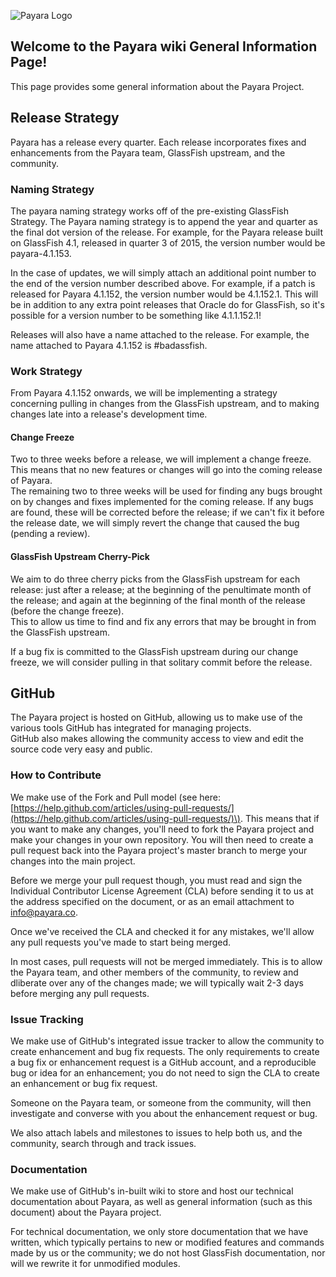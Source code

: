 ![Payara Logo](/images/payara-logo-blue.png)

## Welcome to the Payara wiki General Information Page!

This page provides some general information about the Payara Project.

## Release Strategy

Payara has a release every quarter. Each release incorporates fixes and enhancements from the Payara team, GlassFish upstream, and the community.

### Naming Strategy

The payara naming strategy works off of the pre-existing GlassFish Strategy. The Payara naming strategy is to append the year and quarter as the final dot version of the release. For example, for the Payara release built on GlassFish 4.1, released in quarter 3 of 2015, the version number would be payara-4.1.153.

In the case of updates, we will simply attach an additional point number to the end of the version number described above. For example, if a patch is released for Payara 4.1.152, the version number would be 4.1.152.1. This will be in addition to any extra point releases that Oracle do for GlassFish, so it's possible for a version number to be something like 4.1.1.152.1!

Releases will also have a name attached to the release. For example, the name attached to Payara 4.1.152 is \#badassfish.

### Work Strategy

From Payara 4.1.152 onwards, we will be implementing a strategy concerning pulling in changes from the GlassFish upstream, and to making changes late into a release's development time.

#### Change Freeze

Two to three weeks before a release, we will implement a change freeze. This means that no new features or changes will go into the coming release of Payara.  
The remaining two to three weeks will be used for finding any bugs brought on by changes and fixes implemented for the coming release. If any bugs are found, these will be corrected before the release; if we can't fix it before the release date, we will simply revert the change that caused the bug \(pending a review\).

#### GlassFish Upstream Cherry-Pick

We aim to do three cherry picks from the GlassFish upstream for each release: just after a release; at the beginning of the penultimate month of the release; and again at the beginning of the final month of the release \(before the change freeze\).  
This to allow us time to find and fix any errors that may be brought in from the GlassFish upstream.

If a bug fix is committed to the GlassFish upstream during our change freeze, we will consider pulling in that solitary commit before the release.

## GitHub

The Payara project is hosted on GitHub, allowing us to make use of the various tools GitHub has integrated for managing projects.  
GitHub also makes allowing the community access to view and edit the source code very easy and public.

### How to Contribute

We make use of the Fork and Pull model \(see here: [https://help.github.com/articles/using-pull-requests/](https://help.github.com/articles/using-pull-requests/)\). This means that if you want to make any changes, you'll need to fork the Payara project and make your changes in your own repository. You will then need to create a pull request back into the Payara project's master branch to merge your changes into the main project.

Before we merge your pull request though, you must read and sign the Individual Contributor License Agreement \(CLA\) before sending it to us at the address specified on the document, or as an email attachment to info@payara.co.

Once we've received the CLA and checked it for any mistakes, we'll allow any pull requests you've made to start being merged.

In most cases, pull requests will not be merged immediately. This is to allow the Payara team, and other members of the community, to review and dliberate over any of the changes made; we will typically wait 2-3 days before merging any pull requests.

### Issue Tracking

We make use of GitHub's integrated issue tracker to allow the community to create enhancement and bug fix requests. The only requirements to create a bug fix or enhancement request is a GitHub account, and a reproducible bug or idea for an enhancement; you do not need to sign the CLA to create an enhancement or bug fix request.

Someone on the Payara team, or someone from the community, will then investigate and converse with you about the enhancement request or bug.

We also attach labels and milestones to issues to help both us, and the community, search through and track issues.

### Documentation

We make use of GitHub's in-built wiki to store and host our technical documentation about Payara, as well as general information \(such as this document\) about the Payara project.

For technical documentation, we only store documentation that we have written, which typically pertains to new or modified features and commands made by us or the community; we do not host GlassFish documentation, nor will we rewrite it for unmodified modules.



